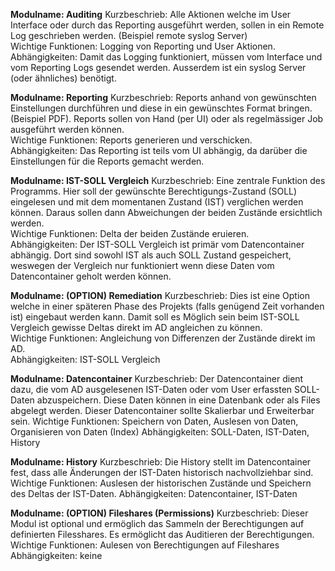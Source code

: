 **Modulname: Auditing**
Kurzbeschrieb: Alle Aktionen welche im User Interface oder durch das Reporting ausgeführt werden, sollen in ein Remote Log geschrieben werden. (Beispiel remote syslog Server)  
Wichtige Funktionen: Logging von Reporting und User Aktionen.  
Abhängigkeiten: Damit das Logging funktioniert, müssen vom Interface und vom Reporting Logs gesendet werden. Ausserdem ist ein syslog Server (oder ähnliches) benötigt.  

**Modulname: Reporting** 
Kurzbeschrieb: Reports anhand von gewünschten Einstellungen durchführen und diese in ein gewünschtes Format bringen. (Beispiel PDF). Reports sollen von Hand (per UI) oder als regelmässiger Job ausgeführt werden können.  
Wichtige Funktionen: Reports generieren und verschicken.  
Abhängigkeiten: Das Reporting ist teils vom UI abhängig, da darüber die Einstellungen für die Reports gemacht werden.  

**Modulname: IST-SOLL Vergleich** 
Kurzbeschrieb: Eine zentrale Funktion des Programms. Hier soll der gewünschte Berechtigungs-Zustand (SOLL) eingelesen und mit dem momentanen Zustand (IST) verglichen werden können. Daraus sollen dann Abweichungen der beiden Zustände ersichtlich werden.  
Wichtige Funktionen: Delta der beiden Zustände eruieren.  
Abhängigkeiten: Der IST-SOLL Vergleich ist primär vom Datencontainer abhängig. Dort sind sowohl IST als auch SOLL Zustand gespeichert, weswegen der Vergleich nur funktioniert wenn diese Daten vom Datencontainer geholt werden können.  

**Modulname: (OPTION) Remediation** 
Kurzbeschrieb: Dies ist eine Option welche in einer späteren Phase des Projekts (falls genügend Zeit vorhanden ist) eingebaut werden kann. Damit soll es Möglich sein beim IST-SOLL Vergleich gewisse Deltas direkt im AD angleichen zu können.  
Wichtige Funktionen:  Angleichung von Differenzen der Zustände direkt im AD.  
Abhängigkeiten:  IST-SOLL Vergleich  

**Modulname: Datencontainer**
Kurzbeschrieb: Der Datencontainer dient dazu, die vom AD ausgelesenen IST-Daten oder vom User erfassten SOLL-Daten abzuspeichern. Diese Daten können in eine Datenbank oder als Files abgelegt werden. Dieser Datencontainer sollte Skalierbar und Erweiterbar sein.
Wichtige Funktionen: Speichern von Daten, Auslesen von Daten, Organisieren von Daten (Index)
Abhängigkeiten:  SOLL-Daten, IST-Daten, History

**Modulname: History**
Kurzbeschrieb: Die History stellt im Datencontainer fest, dass alle Änderungen der IST-Daten historisch nachvollziehbar sind.
Wichtige Funktionen: Auslesen der historischen Zustände und Speichern des Deltas der IST-Daten.
Abhängigkeiten: Datencontainer, IST-Daten

**Modulname: (OPTION) Fileshares (Permissions)**
Kurzbeschrieb: Dieser Modul ist optional und ermöglich das Sammeln der Berechtigungen auf definierten Filesshares. Es ermöglicht das Auditieren der Berechtigungen.
Wichtige Funktionen: Aulesen von Berechtigungen auf Fileshares
Abhängigkeiten: keine
